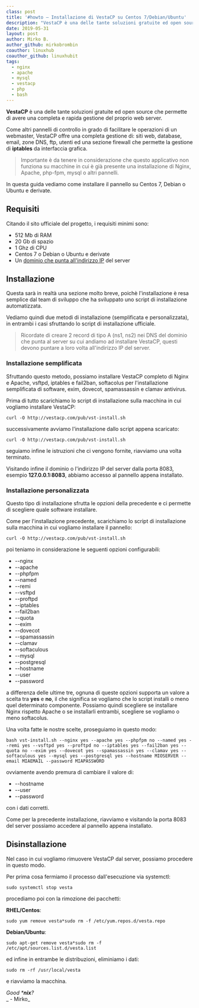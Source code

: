 ```yaml
---
class: post
title: '#howto – Installazione di VestaCP su Centos 7/Debian/Ubuntu'
description: "VestaCP è una delle tante soluzioni gratuite ed open source che permette di avere una completa e rapida gestione del proprio web server."
date: 2019-05-31
layout: post
author: Mirko B.
author_github: mirkobrombin
coauthor: linuxhub
coauthor_github: linuxhubit
tags:
  - nginx  
  - apache  
  - mysql  
  - vestacp  
  - php  
  - bash
---
```

**VestaCP** è una delle tante soluzioni gratuite ed open source che permette di avere una completa e rapida gestione del proprio web server.

Come altri pannelli di controllo in grado di facilitare le operazioni di un webmaster, VestaCP offre una completa gestione di: siti web, database, email, zone DNS, ftp, utenti ed una sezione firewall che permette la gestione di **iptables** da interfaccia grafica.

> Importante è da tenere in considerazione che questo applicativo non funziona su macchine in cui è già presente una installazione di Nginx, Apache, php-fpm, mysql o altri pannelli.

In questa guida vediamo come installare il pannello su Centos 7, Debian o Ubuntu e derivate.

## Requisiti

Citando il sito ufficiale del progetto, i requisiti minimi sono:

*   512 Mb di RAM
*   20 Gb di spazio
*   1 Ghz di CPU
*   Centos 7 o Debian o Ubuntu e derivate
*   Un [dominio che punta all'indirizzo IP](https://linuxhub.it/article/howto-puntare-un-dominio-ad-un-ip) del server

## Installazione

Questa sarà in realtà una sezione molto breve, poichè l'installazione è resa semplice dal team di sviluppo che ha sviluppato uno script di installazione automatizzata.

Vediamo quindi due metodi di installazione (semplificata e personalizzata), in entrambi i casi sfruttando lo script di installazione ufficiale.

> Ricordate di creare 2 record di tipo A (ns1, ns2) nei DNS del dominio che punta al server su cui andiamo ad installare VestaCP, questi devono puntare a loro volta all'indirizzo IP del server.

### Installazione semplificata

Sfruttando questo metodo, possiamo installare VestaCP completo di Nginx e Apache, vsftpd, iptables e fail2ban, softacolus per l'installazione semplificata di software, exim, dovecot, spamassassin e clamav antivirus.

Prima di tutto scarichiamo lo script di installazione sulla macchina in cui vogliamo installare VestaCP:

    curl -O http://vestacp.com/pub/vst-install.sh

successivamente avviamo l'installazione dallo script appena scaricato:

    curl -O http://vestacp.com/pub/vst-install.sh

seguiamo infine le istruzioni che ci vengono fornite, riavviamo una volta terminato.

Visitando infine il dominio o l'indirizzo IP del server dalla porta 8083, esempio **127.0.0.1:8083**, abbiamo accesso al pannello appena installato.

### Installazione personalizzata

Questo tipo di installazione sfrutta le opzioni della precedente e ci permette di scegliere quale software installare.

Come per l'installazione precedente, scarichiamo lo script di installazione sulla macchina in cui vogliamo installare il pannello:

    curl -O http://vestacp.com/pub/vst-install.sh

poi teniamo in considerazione le seguenti opzioni configurabili:

*   --nginx
*   --apache
*   --phpfpm
*   --named
*   --remi
*   --vsftpd
*   --proftpd
*   --iptables
*   --fail2ban
*   --quota
*   --exim
*   --dovecot
*   --spamassassin
*   --clamav
*   --softaculous
*   --mysql 
*   --postgresql
*   --hostname
*   --user
*   --password

a differenza delle ultime tre, ognuna di queste opzioni supporta un valore a scelta tra **yes** e **no**, il che significa se vogliamo che lo script installi o meno quel determinato componente. Possiamo quindi scegliere se installare Nginx rispetto Apache o se installarli entrambi, scegliere se vogliamo o meno softacolus.

Una volta fatte le nostre scelte, proseguiamo in questo modo:

    bash vst-install.sh --nginx yes --apache yes --phpfpm no --named yes --remi yes --vsftpd yes --proftpd no --iptables yes --fail2ban yes --quota no --exim yes --dovecot yes --spamassassin yes --clamav yes --softaculous yes --mysql yes --postgresql yes --hostname MIOSERVER --email MIAEMAIL --password MIAPASSWORD

ovviamente avendo premura di cambiare il valore di:

*   --hostname
*   --user
*   --password

con i dati corretti.

Come per la precedente installazione, riavviamo e visitando la porta 8083 del server possiamo accedere al pannello appena installato.

## Disinstallazione

Nel caso in cui vogliamo rimuovere VestaCP dal server, possiamo procedere in questo modo.

Per prima cosa fermiamo il processo dall'esecuzione via systemctl:

    sudo systemctl stop vesta

procediamo poi con la rimozione dei pacchetti:

**RHEL/Centos**:

    sudo yum remove vesta*sudo rm -f /etc/yum.repos.d/vesta.repo

**Debian/Ubuntu**:

    sudo apt-get remove vesta*sudo rm -f /etc/apt/sources.list.d/vesta.list

ed infine in entrambe le distribuzioni, eliminiamo i dati:

    sudo rm -rf /usr/local/vesta

e riavviamo la macchina.

_Good ***nix**?_  
_ - Mirko_
